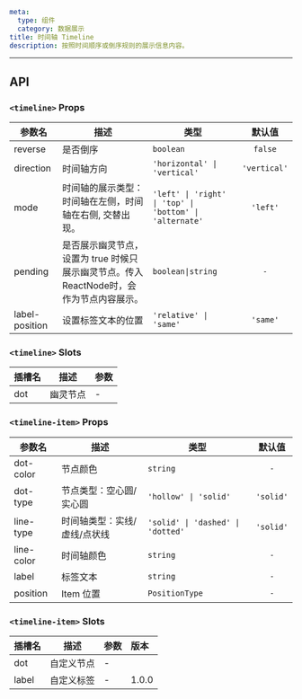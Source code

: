 ```yaml
meta:
  type: 组件
  category: 数据展示
title: 时间轴 Timeline
description: 按照时间顺序或倒序规则的展示信息内容。
```
---

<!--@include: ./__demo__/basic.md-->

<!--@include: ./__demo__/icon.md-->

<!--@include: ./__demo__/dot.md-->

<!--@include: ./__demo__/type.md-->

<!--@include: ./__demo__/pending.md-->

<!--@include: ./__demo__/mode.md-->

<!--@include: ./__demo__/vertical.md-->

<!--@include: ./__demo__/direction.md-->

<!--@include: ./__demo__/label.md-->

<!--@include: ./__demo__/custom.md-->

## API


### `<timeline>` Props

|参数名|描述|类型|默认值|
|---|---|---|:---:|
|reverse|是否倒序|`boolean`|`false`|
|direction|时间轴方向|`'horizontal' \| 'vertical'`|`'vertical'`|
|mode|时间轴的展示类型：时间轴在左侧，时间轴在右侧, 交替出现。|`'left' \| 'right' \| 'top' \| 'bottom' \| 'alternate'`|`'left'`|
|pending|是否展示幽灵节点，设置为 true 时候只展示幽灵节点。传入ReactNode时，会作为节点内容展示。|`boolean\|string`|`-`|
|label-position|设置标签文本的位置|`'relative' \| 'same'`|`'same'`|
### `<timeline>` Slots

|插槽名|描述|参数|
|---|:---:|---|
|dot|幽灵节点|-|




### `<timeline-item>` Props

|参数名|描述|类型|默认值|
|---|---|---|:---:|
|dot-color|节点颜色|`string`|`-`|
|dot-type|节点类型：空心圆/实心圆|`'hollow' \| 'solid'`|`'solid'`|
|line-type|时间轴类型：实线/虚线/点状线|`'solid' \| 'dashed' \| 'dotted'`|`'solid'`|
|line-color|时间轴颜色|`string`|`-`|
|label|标签文本|`string`|`-`|
|position|Item 位置|`PositionType`|`-`|
### `<timeline-item>` Slots

|插槽名|描述|参数|版本|
|---|:---:|---|:---|
|dot|自定义节点|-||
|label|自定义标签|-|1.0.0|


